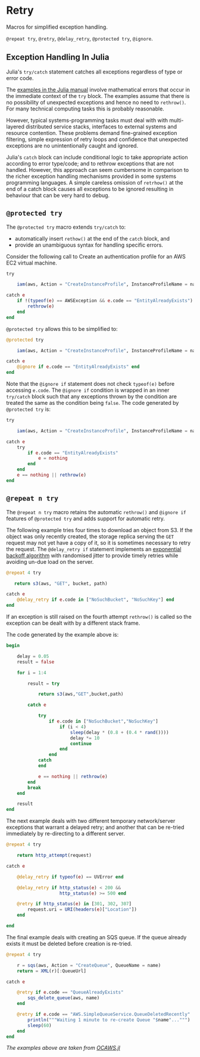 # Retry

Macros for simplified exception handling.

`@repeat try`, `@retry`, `@delay_retry`, `@protected try`, `@ignore`.

## Exception Handling In Julia

Julia's `try/catch` statement catches all exceptions regardless of type
or error code.

The [examples in the Julia manual](http://docs.julialang.org/en/latest/manual/control-flow/#the-try-catch-statement)
involve mathematical errors that occur in the immediate context of
the `try` block. The examples assume that there is no possibility
of unexpected exceptions and hence no need to `rethrow()`. For
many technical computing tasks this is probably reasonable.

However, typical systems-programming tasks must deal with with
multi-layered distributed service stacks, interfaces to external
systems and resource contention. These problems demand fine-grained
exception filtering, simple expression of retry loops and confidence
that unexpected exceptions are no unintentionally caught and ignored.

Julia's `catch` block can include conditional logic to take appropriate
action according to error type/code; and to rethrow exceptions that
are not handled. However, this approach can seem cumbersome in
comparison to the richer exception handling mechanisms provided in
some systems programming languages. A simple careless omission of
`retrhow()` at the end of a catch block causes all exceptions to
be ignored resulting in behaviour that can be very hard to debug.

## `@protected try`

The `@protected try` macro extends `try/catch` to:

 * automatically insert `rethow()` at the end of the `catch` block, and
 * provide an unambiguous syntax for handling specific errors.

Consider the following call to Create an authentication profile for an
AWS EC2 virtual machine.

```julia
try 

    iam(aws, Action = "CreateInstanceProfile", InstanceProfileName = name)

catch e
    if !(typeof(e) == AWSException && e.code == "EntityAlreadyExists")
        rethrow(e)
    end
end
```

`@protected try` allows this to be simplified to:


```julia
@protected try 

    iam(aws, Action = "CreateInstanceProfile", InstanceProfileName = name)

catch e
    @ignore if e.code == "EntityAlreadyExists" end
end
```

Note that the `@ignore if` statement does not check `typeof(e)` before
accessing `e.code`. The `@ignore if` condition is wrapped in an inner
`try/catch` block such that any exceptions thrown by the condition are
treated the same as the condition being `false`. The code generated
by `@protected try` is:


```julia
try

    iam(aws, Action = "CreateInstanceProfile", InstanceProfileName = name)

catch e
    try
        if e.code == "EntityAlreadyExists"
            e = nothing
        end
    end
    e == nothing || rethrow(e)
end
```


## `@repeat n try`

The `@repeat n try` macro retains the automatic `rethrow()` and `@ignore if` features of `@protected try` and adds support for automatic retry.

The following example tries four times to download an object from S3.
If the object was only recently created, the storage replica serving the 
`GET` request may not yet have a copy of it, so it is sometimes necessary to
retry the request. The `@delay_retry if` statement implements an
[exponential backoff algorithm](http://docs.aws.amazon.com/general/latest/gr/api-retries.html) with randomised jitter to provide timely retries while avoiding
un-due load on the server.

```julia
@repeat 4 try

   return s3(aws, "GET", bucket, path)

catch e
    @delay_retry if e.code in ["NoSuchBucket", "NoSuchKey"] end
end

```

If an exception is still raised on the fourth attempt `rethrow()` is called
so the exception can be dealt with by a different stack frame.

The code generated by the example above is:

```julia
begin

    delay = 0.05
    result = false

    for i = 1:4

        result = try

            return s3(aws,"GET",bucket,path)

        catch e

            try
                if e.code in ["NoSuchBucket","NoSuchKey"]
                    if (i < 4)
                        sleep(delay * (0.8 + (0.4 * rand())))
                        delay *= 10
                        continue
                    end
                end
            catch
            end

            e == nothing || rethrow(e)
        end
        break
    end

    result
end
```

The next example deals with two different temporary network/server
exceptions that warrant a delayed retry; and another that can be re-tried
immediately by re-directing to a different server.


```julia
@repeat 4 try 

    return http_attempt(request)

catch e

    @delay_retry if typeof(e) == UVError end

    @delay_retry if http_status(e) < 200 &&
                    http_status(e) >= 500 end

    @retry if http_status(e) in [301, 302, 307]
        request.uri = URI(headers(e)["Location"])
    end

end

```

The final example deals with creating an SQS queue. If the queue already
exists it must be deleted before creation is re-tried.

```julia
@repeat 4 try

    r = sqs(aws, Action = "CreateQueue", QueueName = name)
    return = XML(r)[:QueueUrl]

catch e

    @retry if e.code == "QueueAlreadyExists"
        sqs_delete_queue(aws, name)
    end

    @retry if e.code == "AWS.SimpleQueueService.QueueDeletedRecently"
        println("""Waiting 1 minute to re-create Queue "$name"...""")
        sleep(60)
    end
end

```

_The examples above are taken from [OCAWS.jl](https://github.com/samoconnor/OCAWS.jl)_

